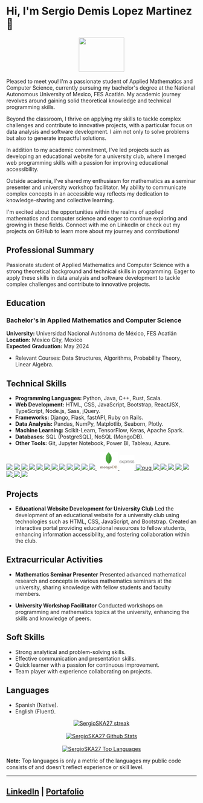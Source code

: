 # Hi, I'm Sergio Demis Lopez Martinez 👋

<p align="center">
<img src="https://art.pixilart.com/sr2712ab0b35ecd.gif" width="120" height="90"/>
</p>

Pleased to meet you! I'm a passionate student of Applied Mathematics and Computer Science, currently pursuing my bachelor's degree at the National Autonomous University of Mexico, FES Acatlán. My academic journey revolves around gaining solid theoretical knowledge and technical programming skills.

Beyond the classroom, I thrive on applying my skills to tackle complex challenges and contribute to innovative projects, with a particular focus on data analysis and software development. I aim not only to solve problems but also to generate impactful solutions.

In addition to my academic commitment, I've led projects such as developing an educational website for a university club, where I merged web programming skills with a passion for improving educational accessibility.

Outside academia, I've shared my enthusiasm for mathematics as a seminar presenter and university workshop facilitator. My ability to communicate complex concepts in an accessible way reflects my dedication to knowledge-sharing and collective learning.

I'm excited about the opportunities within the realms of applied mathematics and computer science and eager to continue exploring and growing in these fields. Connect with me on LinkedIn or check out my projects on GitHub to learn more about my journey and contributions!




## Professional Summary
Passionate student of Applied Mathematics and Computer Science with a strong theoretical background and technical skills in programming. Eager to apply these skills in data analysis and software development to tackle complex challenges and contribute to innovative projects.



## Education
### Bachelor's in Applied Mathematics and Computer Science
**University:** Universidad Nacional Autónoma de México, FES Acatlán  
**Location:** Mexico City, Mexico  
**Expected Graduation:** May 2024

- Relevant Courses: Data Structures, Algorithms, Probability Theory, Linear Algebra.



## Technical Skills
- **Programming Languages:** Python, Java, C++, Rust, Scala.
- **Web Development:** HTML, CSS, JavaScript, Bootstrap, ReactJSX, TypeScript, Node.js, Sass, jQuery.
- **Frameworks:** Django, Flask, fastAPI, Ruby on Rails.
- **Data Analysis:** Pandas, NumPy, Matplotlib, Seaborn, Plotly.
- **Machine Learning:** Scikit-Learn, TensorFlow, Keras, Apache Spark.
- **Databases:** SQL (PostgreSQL), NoSQL (MongoDB).
- **Other Tools:** Git, Jupyter Notebook, Power BI, Tableau, Azure.


<p align="left"> 
    <a href="https://cplusplus.com/?msclkid=9675ffb1b00711ec8291bc5e9315e7bf" target="_blank"><img src="https://img.icons8.com/color/48/000000/c-plus-plus-logo.png"/> </a>
	<a href="https://www.geeksforgeeks.org/c-programming-language/" target="_blank"> <img src="https://img.icons8.com/ios-filled/50/000000/c.png" width="40"/> </a>
    <a href="https://www.java.com" target="_blank"> <img src="https://img.icons8.com/color/48/000000/java-coffee-cup-logo.png"/> </a>
    <a href="https://reactjs.org/" target="_blank"> <img src="https://img.icons8.com/color/48/000000/react-native.png"/> </a>
    <a href="https://reactjs.org/" target="_blank"> <img src="https://img.icons8.com/color/48/000000/redux.png"/> </a>
    <a href="https://developer.mozilla.org/en-US/docs/Web/JavaScript" target="_blank"> <img src="https://img.icons8.com/color/48/000000/javascript.png"/> </a> 
    <a href="https://www.w3.org/html/" target="_blank"> <img src="https://img.icons8.com/color/48/000000/html-5.png"/> </a> 
    <a href="https://www.w3schools.com/css/" target="_blank"> <img src="https://img.icons8.com/color/48/000000/css3.png"/> </a> 
    <a href="https://getbootstrap.com" target="_blank"> <img src="https://img.icons8.com/color/48/000000/bootstrap.png"/> </a> 
    <a href="https://getbootstrap.com" target="_blank"> <img src="https://img.icons8.com/color/48/000000/material-ui.png"/> </a> 
    <a href="https://www.python.org" target="_blank"> <img src="https://img.icons8.com/color/48/000000/python.png"/> </a> 
    <a style="padding-right:8px;" href="https://nodejs.org" target="_blank"> <img src="https://img.icons8.com/color/48/000000/nodejs.png"/> </a>
    <a href="https://www.mongodb.com/" target="_blank"> <img src="https://raw.githubusercontent.com/devicons/devicon/master/icons/mongodb/mongodb-original-wordmark.svg" alt="mongodb" width="48" height="48"/> </a>
    <a href="https://readme-jokes.vercel.app/api?bgColor=%23073b4c&textColor=%2306d6a0&aColor=%2306d6a0&borderColor=%2306d6a0" target="_blank"> <img src="https://raw.githubusercontent.com/devicons/devicon/master/icons/express/express-original-wordmark.svg" alt="express" width="40" height="40"/> </a> 
    <a href="https://pugjs.org" target="_blank"> <img src="https://img.icons8.com/dotty/80/fa314a/pug.png" alt="pug" width="40" height="40"/> </a>  
    <a href="https://firebase.google.com/" target="_blank"> <img src="https://img.icons8.com/color/48/000000/firebase.png"/> </a>
    <a href="https://www.heroku.com/" target="_blank"> <img src="https://img.icons8.com/color/48/000000/heroku.png"/> </a>   
    <a href="https://git-scm.com/" target="_blank"> <img src="https://img.icons8.com/color/48/000000/git.png"/> </a>
    <a href="https://github.com/" target="_blank"> <img src="https://img.icons8.com/fluency/48/000000/github.png"/> </a>
    <a href="https://ubuntu.com/" target="_blank"> <img src="https://img.icons8.com/color/48/000000/ubuntu--v1.png"/> </a>
    <a href="https://www.linux.org/" target="_blank"> <img src="https://img.icons8.com/color/48/000000/linux--v1.png"/> </a>
    <a href="https://www.microsoft.com/en-in/windows?r=1" target="_blank"> <img src="https://img.icons8.com/fluency/48/000000/windows-10.png"/> </a>
    <a href="https://www.tableau.com" target="_blank"> <img src="https://assets.stickpng.com/images/58482cb3cef1014c0b5e4a47.png"/> </a>
</p>



## Projects
- **Educational Website Development for University Club**
  Led the development of an educational website for a university club using technologies such as HTML, CSS, JavaScript, and Bootstrap. Created an interactive portal providing educational resources to fellow students, enhancing information accessibility, and fostering collaboration within the club.



## Extracurricular Activities
- **Mathematics Seminar Presenter**
  Presented advanced mathematical research and concepts in various mathematics seminars at the university, sharing knowledge with fellow students and faculty members.

- **University Workshop Facilitator**
  Conducted workshops on programming and mathematics topics at the university, enhancing the skills and knowledge of peers.



## Soft Skills
- Strong analytical and problem-solving skills.
- Effective communication and presentation skills.
- Quick learner with a passion for continuous improvement.
- Team player with experience collaborating on projects.



## Languages
- Spanish (Native).
- English (Fluent).


<p align="center"> 
  <a href="https://github.com/SergioSKA27/github-readme-streak-stats">
     <img title="🔥 Get streak stats for your profile at git.io/streak-stats" alt="SergioSKA27 streak" src="https://github-readme-stats.vercel.app/api?username=SergioSKA27&theme=material-palenight&text_color=99FF89&icon_color=C492E3&count_private=true&hide=contribs&show_icons=true"/></a>
<br/><br/>
  <a href="https://github.com/SergioSKA27/github-readme-stats"><img alt="SergioSKA27 Github Stats" src="https://github-readme-streak-stats.herokuapp.com?user=SergioSKA27&theme=material-palenight&hide_border=true&date_format=j%20M%5B%20Y%5D&currStreakLabel=99FF89&currStreakNum=99FF89" /></a>
<br/><br/>
  <a href="https://github.com/SergioSKA27/github-readme-stats"><img alt="SergioSKA27 Top Languages" src="https://github-readme-stats.vercel.app/api/top-langs/?username=SergioSKA27&theme=material-palenight&hide=Jupyter&layout=compact" /></a>
  
  </p>
<b>Note:</b> Top languages is only a metric of the languages my public code consists of and doesn't reflect experience or skill level.

---

## [LinkedIn](www.linkedin.com/in/sergio-demis-lópez-martínez-a765971b9) | [Portafolio](https://sergioska27.github.io/)
